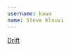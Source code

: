 ```yaml
---
username: kawa
name: Steve Klouvi
---
```


[Drift](https://play.google.com/store/apps/details?id=com.jetpunch.drift&hl=de)
